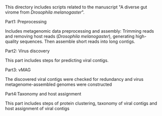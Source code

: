 
This directory includes scripts related to the manuscript "A diverse gut virome from _Drosophila melanogaster_".

Part1: Preprocessing

Includes metagenomic data preprocessing and assembly: Trimming reads and removing host reads (_Drosophila melanogaster_), generating high-quality sequences. Then assemble short reads into long contigs. 

Part2: Virus discovery

This part includes steps for predicting viral contigs.

Part3: vMAG

The discovered viral contigs were checked for redundancy and virus metagenome-assembled genomes were constructed

Part4:Taxonomy and host assignment

This part includes steps of protein clustering, taxonomy of viral contigs and host assignment of viral contigs 
